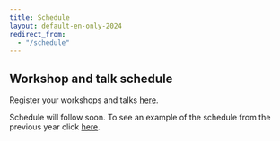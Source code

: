 ```yaml
---
title: Schedule
layout: default-en-only-2024
redirect_from:
  - "/schedule"
---
```


## Workshop and talk schedule

Register your workshops and talks <a href="https://rohow.de/mopad" target="_blank">here</a>.

Schedule will follow soon.
To see an example of the schedule from the previous year click <a href="https://rohow.de/2023/en/schedule.html" target="_blank">here</a>.


